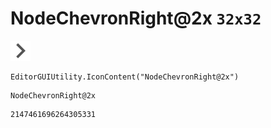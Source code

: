 # NodeChevronRight@2x `32x32`
<img src="/img/NodeChevronRight@2x.png" width=32 height=32>

``` CSharp
EditorGUIUtility.IconContent("NodeChevronRight@2x")
```
```
NodeChevronRight@2x
```
```
2147461696264305331
```
